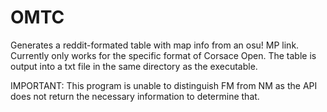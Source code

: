 # OMTC
Generates a reddit-formated table with map info from an osu! MP link. Currently only works for the specific format of Corsace Open. The table is output into a txt file in the same directory as the executable.

IMPORTANT: This program is unable to distinguish FM from NM as the API does not return the necessary information to determine that.
